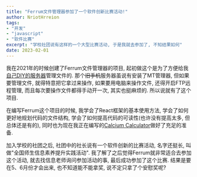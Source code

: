 ```yaml
---
title: "Ferrum文件管理器参加了一个软件创新比赛活动!"
author: NriotHrreion
tags:
- "开发"
- "javascript"
- "软件比赛"
excerpt: "学校社团说有这样的一个大型比赛活动, 于是我就去参加了, 不知结果如何"
date: 2023-02-01
---
```


我在2021年的时候创建了Ferrum文件管理器的项目, 起初做这个是为了方便给我[自己DIY的服务器](/2021/08/15/phone_server/)管理文件的. 那个~~旧手机~~服务器虽说有安装了MT管理器, 但如果要管理文件, 就得特意把它拿过来操作, 如果要用电脑来操作文件, 还得开启FTP远程管理, 而且每次要操作文件都得手动开一次, 其实也挺麻烦的. 所以说就有了这个项目.

在编写Ferrum这个项目的时候, 我学会了React框架的基本使用方法, 学会了如何更好地规划代码的文件结构, 学会了如何提高代码的可读性(也许没有提高太多, 但总体还是有的), 同时也为现在我正在编写的[Calcium Calculator](/2023/01/18/coding_daily_5/)做好了充足的准备.

加入学校的社团之后, 社团中的社长说有一个软件创新的比赛活动, 名字还挺长, 叫做"全国师生信息素养提升实践活动". 我了解了之后觉得Ferrum就非常适合去参加这个活动, 就去找信息老师询问参加活动的事, 最后成功参加了这个比赛. 结果是要在5、6月份才会出来, 也不知道能不能拿奖, 说不定只拿了个安慰奖呢?
